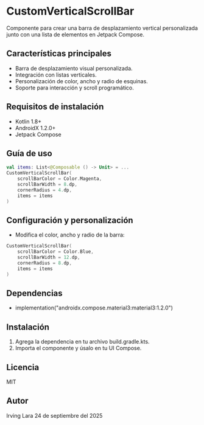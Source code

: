 # CustomVerticalScrollBar

Componente para crear una barra de desplazamiento vertical personalizada junto con una lista de elementos en Jetpack Compose.

## Características principales
- Barra de desplazamiento visual personalizada.
- Integración con listas verticales.
- Personalización de color, ancho y radio de esquinas.
- Soporte para interacción y scroll programático.

## Requisitos de instalación
- Kotlin 1.8+
- AndroidX 1.2.0+
- Jetpack Compose

## Guía de uso
```kotlin
val items: List<@Composable () -> Unit> = ...
CustomVerticalScrollBar(
    scrollBarColor = Color.Magenta,
    scrollBarWidth = 8.dp,
    cornerRadius = 4.dp,
    items = items
)
```

## Configuración y personalización
- Modifica el color, ancho y radio de la barra:
```kotlin
CustomVerticalScrollBar(
    scrollBarColor = Color.Blue,
    scrollBarWidth = 12.dp,
    cornerRadius = 8.dp,
    items = items
)
```

## Dependencias
- implementation("androidx.compose.material3:material3:1.2.0")

## Instalación
1. Agrega la dependencia en tu archivo build.gradle.kts.
2. Importa el componente y úsalo en tu UI Compose.

## Licencia
MIT

## Autor
Irving Lara
24 de septiembre del 2025

